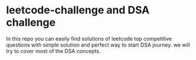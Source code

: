 # leetcode-challenge and DSA challenge 
In this repo you can easily find solutions of leetcode top competitive questions with simple solution and perfect way to start DSA journey.
we will try to cover most of the DSA concepts.
